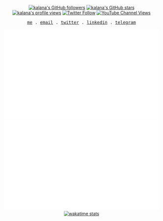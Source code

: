 <p align="center">
<a title="kalana's GitHub followers " href="https://github.com/kalanakt" ><img src="https://img.shields.io/github/followers/kalanakt?style=social" alt="kalana's GitHub followers"></a>
<a title="GitHub stars " href="https://github.com/kalanakt" ><img src="https://img.shields.io/github/stars/kalanakt?style=social" alt="kalana's GitHub stars "></a>
<a title="kalana's profile views " href="https://github.com/kalanakt" ><img src="https://komarev.com/ghpvc/?username=kalanakt&label=Profile%20views" alt="kalana's profile views"></a>
<a title="Twitter Follow" href="https://twitter.com/kalanakt__" ><img alt="Twitter Follow" src="https://img.shields.io/twitter/follow/kalanakt__?label=follow&style=social"></a>
<a title="YouTube Channel Views" href="https://bit.ly/iamktyoutube" ><img alt="YouTube Channel Views" src="https://img.shields.io/youtube/channel/views/UC6LqyY4t6lYLBb1iQxxiL3Q?style=social"></a>
</p>

<p align="center">
  <samp>
    <a href="https://iamkt.vercel.app/">me</a> .
    <a href="mailto:e19198@eng.pdn.ac.lk">email</a> .
    <a href="https://twitter.com/kalanakt__">twitter</a> .
    <a href="https://www.linkedin.com/in/kalanakt">linkedin</a> .
    <a href="https://t.me/kinu6">telegram</a>
  </samp>
</p>

<div align="center">
<img src="https://raw.githubusercontent.com/kalanakt/kalanakt/7589b84b54ed86cb389fd06626593dcf57de0576/generated/overview.svg#gh-dark-mode-only" />
<img src="https://raw.githubusercontent.com/kalanakt/kalanakt/7589b84b54ed86cb389fd06626593dcf57de0576/generated/languages.svg#gh-dark-mode-only" />
</div>


<div align="center">
<a href="wakatime.com">
<img src="https://wakatime.com/share/@codexo/8c35a14b-9757-4cbc-a3d1-5955191de486.svg" width="600px" alt="wakatime stats" title="WakaTime Weekly Stats">
</a>
<div>
